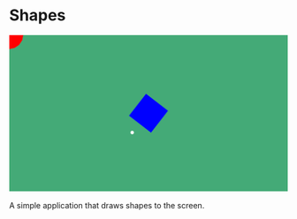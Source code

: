 # Shapes
![Screenshot](screenshot.png "Screenshot")

A simple application that draws shapes to the screen.